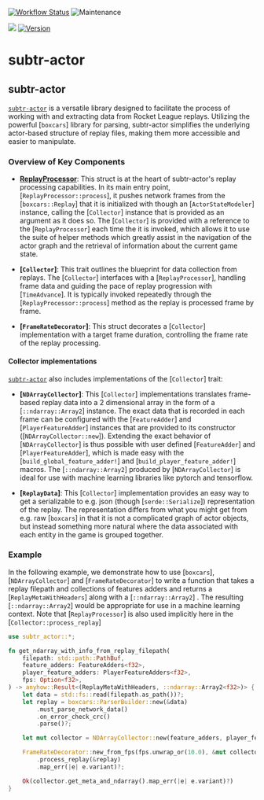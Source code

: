 [![Workflow Status](https://github.com/rlrml/subtr-actor/workflows/main/badge.svg)](https://github.com/rlrml/subtr-actor/actions?query=workflow%3A%22main%22)
![Maintenance](https://img.shields.io/badge/maintenance-activly--developed-brightgreen.svg)

[![](https://docs.rs/subtr-actor/badge.svg)](https://docs.rs/subtr-actor) [![Version](https://img.shields.io/crates/v/subtr-actor.svg?style=flat-square)](https://crates.io/crates/subtr-actor)
# subtr-actor

## subtr-actor

[`subtr-actor`](crate) is a versatile library designed to facilitate the
process of working with and extracting data from Rocket League replays.
Utilizing the powerful [`boxcars`] library for parsing, subtr-actor
simplifies the underlying actor-based structure of replay files, making them
more accessible and easier to manipulate.

### Overview of Key Components

- **[ReplayProcessor]**: This struct is at the heart of subtr-actor's
replay processing capabilities. In its main entry point,
[`ReplayProcessor::process`], it pushes network frames from the
[`boxcars::Replay`] that it is initialized with though an
[`ActorStateModeler`] instance, calling the [`Collector`] instance that is
provided as an argument as it does so. The [`Collector`] is provided with a
reference to the [`ReplayProcessor`] each time the it is invoked, which
allows it to use the suite of helper methods which greatly assist in the
navigation of the actor graph and the retrieval of information about the
current game state.

- **[`Collector`]**: This trait outlines the blueprint for data collection
from replays. The [`Collector`] interfaces with a [`ReplayProcessor`],
handling frame data and guiding the pace of replay progression with
[`TimeAdvance`]. It is typically invoked repeatedly through the
[`ReplayProcessor::process`] method as the replay is processed frame by
frame.

- **[`FrameRateDecorator`]**: This struct decorates a [`Collector`]
implementation with a target frame duration, controlling the frame rate of
the replay processing.

#### Collector implementations

[`subtr-actor`](crate) also includes implementations of the [`Collector`] trait:

- **[`NDArrayCollector`]**: This [`Collector`] implementations translates
frame-based replay data into a 2 dimensional array in the form of a
[`::ndarray::Array2`] instance. The exact data that is recorded in each
frame can be configured with the [`FeatureAdder`] and [`PlayerFeatureAdder`]
instances that are provided to its constructor ([`NDArrayCollector::new`]).
Extending the exact behavior of [`NDArrayCollector`] is thus possible with
user defined [`FeatureAdder`] and [`PlayerFeatureAdder`], which is made easy
with the [`build_global_feature_adder!`] and [`build_player_feature_adder!`]
macros. The [`::ndarray::Array2`] produced by [`NDArrayCollector`] is ideal
for use with machine learning libraries like pytorch and tensorflow.

- **[`ReplayData`]**: This [`Collector`] implementation provides an easy way
to get a serializable to e.g. json (though [`serde::Serialize`])
representation of the replay. The representation differs from what you might
get from e.g. raw [`boxcars`] in that it is not a complicated graph of actor
objects, but instead something more natural where the data associated with
each entity in the game is grouped together.

### Example

In the following example, we demonstrate how to use [`boxcars`],
[`NDArrayCollector`] and [`FrameRateDecorator`] to write a function that
takes a replay filepath and collections of features adders and returns a
[`ReplayMetaWithHeaders`] along with a [`::ndarray::Array2`] . The resulting
[`::ndarray::Array2`] would be appropriate for use in a machine learning
context. Note that [`ReplayProcessor`] is also used implicitly here in the
[`Collector::process_replay`]

```rust
use subtr_actor::*;

fn get_ndarray_with_info_from_replay_filepath(
    filepath: std::path::PathBuf,
    feature_adders: FeatureAdders<f32>,
    player_feature_adders: PlayerFeatureAdders<f32>,
    fps: Option<f32>,
) -> anyhow::Result<(ReplayMetaWithHeaders, ::ndarray::Array2<f32>)> {
    let data = std::fs::read(filepath.as_path())?;
    let replay = boxcars::ParserBuilder::new(&data)
        .must_parse_network_data()
        .on_error_check_crc()
        .parse()?;

    let mut collector = NDArrayCollector::new(feature_adders, player_feature_adders);

    FrameRateDecorator::new_from_fps(fps.unwrap_or(10.0), &mut collector)
        .process_replay(&replay)
        .map_err(|e| e.variant)?;

    Ok(collector.get_meta_and_ndarray().map_err(|e| e.variant)?)
}
```

[crate]: https://docs.rs/subtr-actor
[subtr-actor]: https://crates.io/crates/subtr-actor
[Workflow Status]: https://github.com/rlrml/subtr-actor/actions?query=workflow%3A%22main%22
[boxcars]: https://docs.rs/boxcars/latest/boxcars/
[ReplayProcessor]: https://docs.rs/subtr-actor/latest/subtr_actor/struct.ReplayProcessor.html
[ReplayProcessor::process]: https://docs.rs/subtr-actor/latest/subtr_actor/struct.ReplayProcessor.html#method.process
[boxcars::Replay]: https://docs.rs/boxcars/latest/boxcars/struct.Replay.html
[ActorStateModeler]: https://docs.rs/subtr-actor/latest/subtr_actor/struct.ActorStateModeler.html
[Collector]: https://docs.rs/subtr-actor/latest/subtr_actor/trait.Collector.html
[TimeAdvance]: https://docs.rs/subtr-actor/latest/subtr_actor/enum.TimeAdvance.html
[FrameRateDecorator]: https://docs.rs/subtr-actor/latest/subtr_actor/struct.FrameRateDecorator.html
[NDArrayCollector]: https://docs.rs/subtr-actor/latest/subtr_actor/struct.NDArrayCollector.html
[::ndarray::Array2]: https://docs.rs/ndarray/latest/ndarray/struct.Array2.html
[FeatureAdder]: https://docs.rs/subtr-actor/latest/subtr_actor/struct.FeatureAdder.html
[PlayerFeatureAdder]: https://docs.rs/subtr-actor/latest/subtr_actor/struct.PlayerFeatureAdder.html
[NDArrayCollector::new]: https://docs.rs/subtr-actor/latest/subtr_actor/struct.NDArrayCollector.html#method.new
[build_global_feature_adder!]: https://docs.rs/subtr-actor/latest/subtr_actor/macro.build_global_feature_adder.html
[build_player_feature_adder!]: https://docs.rs/subtr-actor/latest/subtr_actor/macro.build_player_feature_adder.html
[ReplayData]: https://docs.rs/subtr-actor/latest/subtr_actor/struct.ReplayData.html
[serde::Serialize]: https://docs.rs/serde/latest/serde/trait.Serialize.html
[ReplayMetaWithHeaders]: https://docs.rs/subtr-actor/latest/subtr_actor/struct.ReplayMetaWithHeaders.html
[Collector::process_replay]: https://docs.rs/subtr-actor/latest/subtr_actor/trait.Collector.html#tymethod.process_replay
